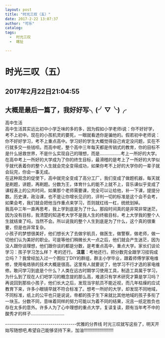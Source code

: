 ```yaml
---
layout: post
title: "时光三叹（五）"
date: 2017-2-22 13:07:37
author: "可乐"
catalog:
tags:
  -  时光三叹
  -  瞎扯

---
```







# 时光三叹（五）
2017年2月22日21:04:55
-----
## 大概是最后一篇了，我好好写╮(╯▽╰)╭
高中生活   
高中生活其实远比初中小学乏味的多的多，因为假如小学老师i说：你不好好学，考不上初中。现在的小孩机灵的要死，一眼就看透你是骗他的。假若初中老师说：你不好好学习，考不上重点高中。学习好的学生大概觉得自己肯定没问题，实在不行就多交一些钱呗。而高中呢，整个高中三年每天都是传销式的教育，你的目标不是什么拯救世界，不是什么实现自己的理想，而是.................考上一所好的大学。在高中考上一所好的大学成为了你的终生目标，最滑稽的是考上了一所好的大学似乎就代表着你的整个人生就会完全变得成功，如果你考不上好的大学你的一辈子就会玩完，你会一事无成。   
在这种观念的促使下，高中就完全变成了高分工厂，我们变成了做题机器，每天就是刷题，讲题，再刷题。分数为王，体育什么的能不上就不上，音乐课似乎变成了课程表上的公共时间，如果那个老师需要课，完全可以让给他，补一下课，提提分数。历史课，政治课，也不是让你增长见识的，评判一切的标准是这个会不会考，如果会考，我们就会把他当作重点来学习，否则就红线一杠，统统划掉。     
我高中三年一直再思考，我上学到底是为了什么。那段时间真的是非常非常迷茫，因为没有目标，我清楚的知道考大学不是我人生的终极目标，考上大学我的整个人生就结束了吗，当然不会。所以说我的整个人生到底是为了什么，这个真的很重要，但是也非常复杂。   
小孩子的梦想很美好，他们想长大了去做宇航员，做医生，做警察，做老师，做一切他们认为美好的职业。可是等他们稍微长大一点之后，他们就会产生迷茫，因为没人跟你谈理想，他们跟你谈的都是分数，是考重点高中，重点大学。家长们谈论学习：孩子学习怎么样？  考的还行。 **注意**：考地还行。把分数完全跟学习挂钩成立吗？？我曾经加入过一个图拉丁DIY的群组，群主小学毕业，跟着师傅学家电维修，使用电烙铁的技术大概是很高。这里有人就要说了，他学习不行才选的家电维修。敢问学习到底是个什么？人类在远古时期学习使用工具，制造工具属于学习，为什么到了现在人们吧学习的概念提的那么高，难道只有学术研究才算是学习吗？再说回到那些小孩子，他们长大之后，发现当宇航员不能近视，而几年枯燥的应试教育下来，许多小眼镜早就不符合标准了。想考一所好的大学，却发现不同地域，不同标准，纸上的公平也只是说说，帝都的孩子生下来就比其他地域的孩子多衔了一块玉。分数不同，意味着同样的努力可能以为着不同的结果，况且一纸定胜负也存在太多的意外。许多人为了心中理想的重点大学，复读复读，颇有当年考不中的酸秀才的样子...........................  

------------------------------------优雅的分界线
时光三叹就写这些了，明天开始写随想吧,希望自己能够坚持下来，加油!!!!!!!!!!!!!!!!!!!!!!!!